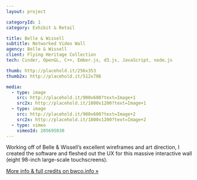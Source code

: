 ```yaml
---
layout: project

categoryId: 1
category: Exhibit & Retail

title: Belle & Wissell
subtitle: Networked Video Wall
agency: Belle & Wissell
client: Flying Heritage Collection
tech: Cinder, OpenGL, C++, Ember.js, d3.js, JavaScript, node.js

thumb: http://placehold.it/256x353
thumb2x: http://placehold.it/512x706

media:
  - type: image
    src: http://placehold.it/900x600?text=Image+1
    src2x: http://placehold.it/1800x1200?text=Image+1
  - type: image
    src: http://placehold.it/900x600?text=Image+2
    src2x: http://placehold.it/1800x1200?text=Image+2
  - type: vimeo
    vimeoId: 205695030
---
```


Working off of Belle & Wissell’s excellent wireframes and art direction, I created the software and fleshed out the UX for this massive interactive wall (eight 98-inch large-scale touchscreens).

[More info & full credits on bwco.info »](https://google.com)
